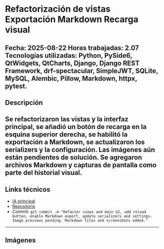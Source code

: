 # Refactorización de vistas Exportación Markdown Recarga visual
**Fecha:** 2025-08-22
**Horas trabajadas:** 2.07
**Tecnologías utilizadas:** Python, PySide6, QtWidgets, QtCharts, Django, Django REST Framework, drf-spectacular, SimpleJWT, SQLite, MySQL, Alembic, Pillow, Markdown, httpx, pytest.
---
## Descripción
Se refactorizaron las vistas y la interfaz principal, se añadió un botón de recarga en la esquina superior derecha, se habilitó la exportación a Markdown, se actualizaron los serializers y la configuración. Las imágenes aún están pendientes de solución. Se agregaron archivos Markdown y capturas de pantalla como parte del historial visual.
---
## Links técnicos
- [IA principal](https://copilot.microsoft.com/chats/fKMoHp9Lb12LM3wyjQQFR)
- [Repositorio](https://github.com/NicolasAndresCL/DailyDevLog)
- Commit: `git commit -m "Refactor views and main UI, add reload button, enable Markdown export, update serializers and settings. Image previews pending. Markdown files and screenshots added."`
---
## Imágenes